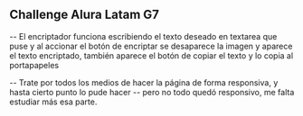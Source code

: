 ## Challenge Alura Latam G7

-- El encriptador funciona escribiendo el texto deseado en textarea que puse y al accionar el botón de encriptar  se desaparece la imagen y aparece el texto encriptado, también aparece el botón de copiar el texto y lo copia al portapapeles


-- Trate por todos los medios de hacer la página de forma responsiva, y hasta cierto punto lo pude hacer 
-- pero no todo quedó responsivo, me falta estudiar más esa parte.
